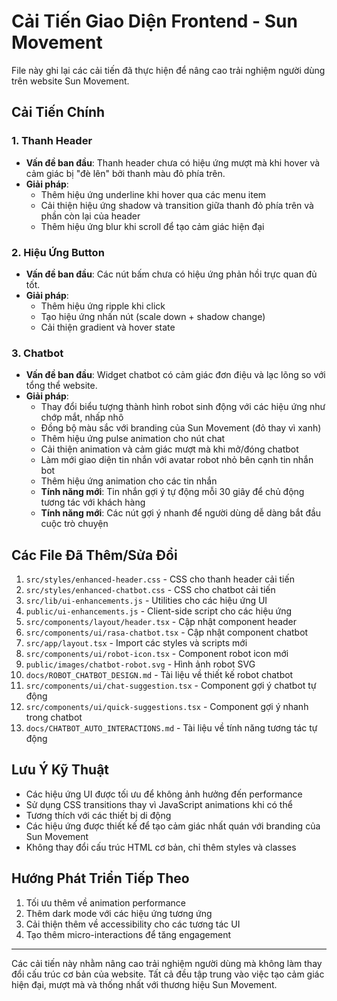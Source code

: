 # Cải Tiến Giao Diện Frontend - Sun Movement

File này ghi lại các cải tiến đã thực hiện để nâng cao trải nghiệm người dùng trên website Sun Movement.

## Cải Tiến Chính

### 1. Thanh Header
- **Vấn đề ban đầu**: Thanh header chưa có hiệu ứng mượt mà khi hover và cảm giác bị "đè lên" bởi thanh màu đỏ phía trên.
- **Giải pháp**: 
  - Thêm hiệu ứng underline khi hover qua các menu item
  - Cải thiện hiệu ứng shadow và transition giữa thanh đỏ phía trên và phần còn lại của header
  - Thêm hiệu ứng blur khi scroll để tạo cảm giác hiện đại

### 2. Hiệu Ứng Button
- **Vấn đề ban đầu**: Các nút bấm chưa có hiệu ứng phản hồi trực quan đủ tốt.
- **Giải pháp**:
  - Thêm hiệu ứng ripple khi click
  - Tạo hiệu ứng nhấn nút (scale down + shadow change)
  - Cải thiện gradient và hover state

### 3. Chatbot
- **Vấn đề ban đầu**: Widget chatbot có cảm giác đơn điệu và lạc lõng so với tổng thể website.
- **Giải pháp**:
  - Thay đổi biểu tượng thành hình robot sinh động với các hiệu ứng như chớp mắt, nhấp nhô
  - Đồng bộ màu sắc với branding của Sun Movement (đỏ thay vì xanh)
  - Thêm hiệu ứng pulse animation cho nút chat
  - Cải thiện animation và cảm giác mượt mà khi mở/đóng chatbot
  - Làm mới giao diện tin nhắn với avatar robot nhỏ bên cạnh tin nhắn bot
  - Thêm hiệu ứng animation cho các tin nhắn
  - **Tính năng mới**: Tin nhắn gợi ý tự động mỗi 30 giây để chủ động tương tác với khách hàng
  - **Tính năng mới**: Các nút gợi ý nhanh để người dùng dễ dàng bắt đầu cuộc trò chuyện

## Các File Đã Thêm/Sửa Đổi

1. `src/styles/enhanced-header.css` - CSS cho thanh header cải tiến
2. `src/styles/enhanced-chatbot.css` - CSS cho chatbot cải tiến
3. `src/lib/ui-enhancements.js` - Utilities cho các hiệu ứng UI
4. `public/ui-enhancements.js` - Client-side script cho các hiệu ứng
5. `src/components/layout/header.tsx` - Cập nhật component header
6. `src/components/ui/rasa-chatbot.tsx` - Cập nhật component chatbot
7. `src/app/layout.tsx` - Import các styles và scripts mới
8. `src/components/ui/robot-icon.tsx` - Component robot icon mới
9. `public/images/chatbot-robot.svg` - Hình ảnh robot SVG
10. `docs/ROBOT_CHATBOT_DESIGN.md` - Tài liệu về thiết kế robot chatbot
11. `src/components/ui/chat-suggestion.tsx` - Component gợi ý chatbot tự động
12. `src/components/ui/quick-suggestions.tsx` - Component gợi ý nhanh trong chatbot
13. `docs/CHATBOT_AUTO_INTERACTIONS.md` - Tài liệu về tính năng tương tác tự động

## Lưu Ý Kỹ Thuật

- Các hiệu ứng UI được tối ưu để không ảnh hưởng đến performance
- Sử dụng CSS transitions thay vì JavaScript animations khi có thể
- Tương thích với các thiết bị di động
- Các hiệu ứng được thiết kế để tạo cảm giác nhất quán với branding của Sun Movement
- Không thay đổi cấu trúc HTML cơ bản, chỉ thêm styles và classes

## Hướng Phát Triển Tiếp Theo

1. Tối ưu thêm về animation performance
2. Thêm dark mode với các hiệu ứng tương ứng
3. Cải thiện thêm về accessibility cho các tương tác UI
4. Tạo thêm micro-interactions để tăng engagement

---

Các cải tiến này nhằm nâng cao trải nghiệm người dùng mà không làm thay đổi cấu trúc cơ bản của website. Tất cả đều tập trung vào việc tạo cảm giác hiện đại, mượt mà và thống nhất với thương hiệu Sun Movement.
